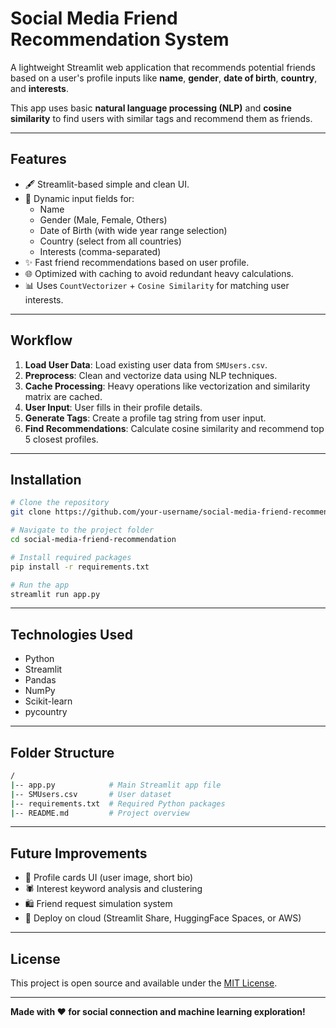 # Social Media Friend Recommendation System

A lightweight Streamlit web application that recommends potential friends based on a user's profile inputs like **name**, **gender**, **date of birth**, **country**, and **interests**.

This app uses basic **natural language processing (NLP)** and **cosine similarity** to find users with similar tags and recommend them as friends.

---

## Features

- 🖋️ Streamlit-based simple and clean UI.
- 🔱 Dynamic input fields for:
  - Name
  - Gender (Male, Female, Others)
  - Date of Birth (with wide year range selection)
  - Country (select from all countries)
  - Interests (comma-separated)
- ✨ Fast friend recommendations based on user profile.
- 🌐 Optimized with caching to avoid redundant heavy calculations.
- 📊 Uses `CountVectorizer` + `Cosine Similarity` for matching user interests.

---

## Workflow

1. **Load User Data**: Load existing user data from `SMUsers.csv`.
2. **Preprocess**: Clean and vectorize data using NLP techniques.
3. **Cache Processing**: Heavy operations like vectorization and similarity matrix are cached.
4. **User Input**: User fills in their profile details.
5. **Generate Tags**: Create a profile tag string from user input.
6. **Find Recommendations**: Calculate cosine similarity and recommend top 5 closest profiles.

---

## Installation

```bash
# Clone the repository
git clone https://github.com/your-username/social-media-friend-recommendation.git

# Navigate to the project folder
cd social-media-friend-recommendation

# Install required packages
pip install -r requirements.txt

# Run the app
streamlit run app.py
```

---

## Technologies Used

- Python
- Streamlit
- Pandas
- NumPy
- Scikit-learn
- pycountry

---

## Folder Structure

```bash
/
|-- app.py            # Main Streamlit app file
|-- SMUsers.csv       # User dataset
|-- requirements.txt  # Required Python packages
|-- README.md         # Project overview
```

---

## Future Improvements

- 🌈 Profile cards UI (user image, short bio)
- 🕷️ Interest keyword analysis and clustering
- 🛍️ Friend request simulation system
- 💸 Deploy on cloud (Streamlit Share, HuggingFace Spaces, or AWS)

---

## License

This project is open source and available under the [MIT License](LICENSE).

---

**Made with ❤️ for social connection and machine learning exploration!**

